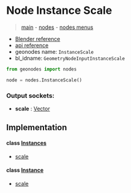 # Node Instance Scale

> [main](../structure.md) - [nodes](nodes.md) - [nodes menus](nodes_menus.md)

- [Blender reference](https://docs.blender.org/manual/en/latest/modeling/geometry_nodes/instances/instance_scale.html)
- [api reference](https://docs.blender.org/api/current/bpy.types.GeometryNodeInputInstanceScale.html)
- geonodes name: `InstanceScale`
- bl_idname: `GeometryNodeInputInstanceScale`

```python
from geonodes import nodes

node = nodes.InstanceScale()
```

### Output sockets:

- **scale** : [Vector](Vector.md)

## Implementation

#### class [Instances](Instances.md)

 - [scale](Instances.md#scale-property)
#### class [Instance](Instance.md)

 - [scale](Instance.md#scale-property)

